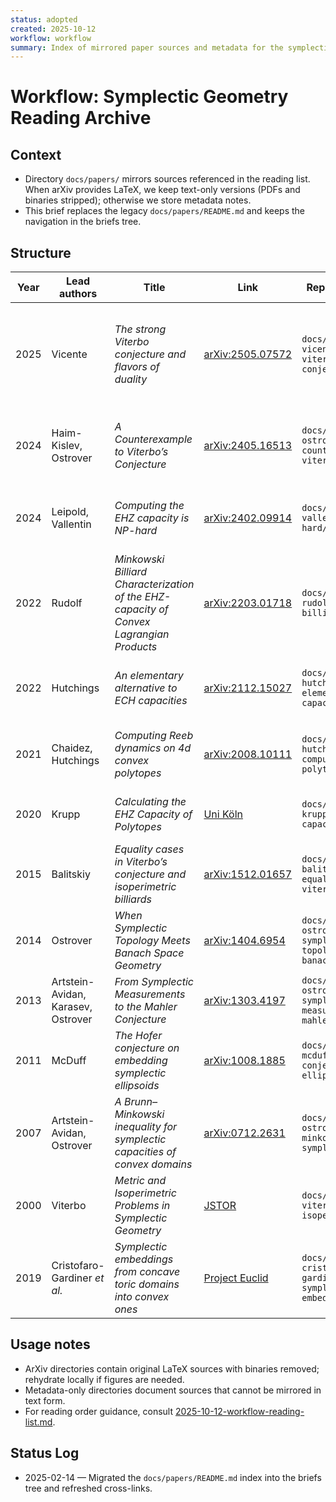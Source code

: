 ```yaml
---
status: adopted
created: 2025-10-12
workflow: workflow
summary: Index of mirrored paper sources and metadata for the symplectic geometry reading archive.
---
```


# Workflow: Symplectic Geometry Reading Archive

## Context

- Directory `docs/papers/` mirrors sources referenced in the reading list. When arXiv provides LaTeX, we keep text-only versions (PDFs and binaries stripped); otherwise we store metadata notes.
- This brief replaces the legacy `docs/papers/README.md` and keeps the navigation in the briefs tree.

## Structure

| Year | Lead authors | Title | Link | Repository path | Notes |
| ---- | ------------- | ----- | ---- | --------------- | ----- |
| 2025 | Vicente | *The strong Viterbo conjecture and flavors of duality* | [arXiv:2505.07572](https://arxiv.org/abs/2505.07572) | `docs/papers/2025-vicente-strong-viterbo-conjecture/` | Normalises Hofer- and EHZ-type capacities on Lagrangian products via duality arguments. |
| 2024 | Haim-Kislev, Ostrover | *A Counterexample to Viterbo’s Conjecture* | [arXiv:2405.16513](https://arxiv.org/abs/2405.16513) | `docs/papers/2024-ostrover-counterexample-viterbo/` | Minkowski billiards produce a 4D counterexample; mirrors appear in experiments. |
| 2024 | Leipold, Vallentin | *Computing the EHZ capacity is NP-hard* | [arXiv:2402.09914](https://arxiv.org/abs/2402.09914) | `docs/papers/2024-vallentin-ehz-np-hard/` | NP-hardness reduction guiding optimisation formulations. |
| 2022 | Rudolf | *Minkowski Billiard Characterization of the EHZ-capacity of Convex Lagrangian Products* | [arXiv:2203.01718](https://arxiv.org/abs/2203.01718) | `docs/papers/2022-rudolf-minkowski-billiard-ehz/` | Discrete $(K,T)$-billiard characterisation for product domains. |
| 2022 | Hutchings | *An elementary alternative to ECH capacities* | [arXiv:2112.15027](https://arxiv.org/abs/2112.15027) | `docs/papers/2022-hutchings-elementary-ech-capacities/` | Combinatorial capacities approximating ECH obstructions. |
| 2021 | Chaidez, Hutchings | *Computing Reeb dynamics on 4d convex polytopes* | [arXiv:2008.10111](https://arxiv.org/abs/2008.10111) | `docs/papers/2020-hutchings-computing-reeb-polytopes/` | Graph-based enumeration for Reeb dynamics, reused in tooling. |
| 2020 | Krupp | *Calculating the EHZ Capacity of Polytopes* | [Uni Köln](https://kups.ub.uni-koeln.de/36196/) | `docs/papers/2020-krupp-ehz-capacity-phd/` | PhD thesis with optimisation models and code guidance. |
| 2015 | Balitskiy | *Equality cases in Viterbo’s conjecture and isoperimetric billiards* | [arXiv:1512.01657](https://arxiv.org/abs/1512.01657) | `docs/papers/2015-balitskiy-equality-cases-viterbo/` | Equality cases and billiard trajectories. |
| 2014 | Ostrover | *When Symplectic Topology Meets Banach Space Geometry* | [arXiv:1404.6954](https://arxiv.org/abs/1404.6954) | `docs/papers/2014-ostrover-when-symplectic-topology-meets-banach/` | Survey tying capacities to convex geometry. |
| 2013 | Artstein-Avidan, Karasev, Ostrover | *From Symplectic Measurements to the Mahler Conjecture* | [arXiv:1303.4197](https://arxiv.org/abs/1303.4197) | `docs/papers/2013-ostrover-symplectic-measurements-mahler/` | Relates capacity inequalities to Mahler’s volume product. |
| 2011 | McDuff | *The Hofer conjecture on embedding symplectic ellipsoids* | [arXiv:1008.1885](https://arxiv.org/abs/1008.1885) | `docs/papers/2011-mcduff-hofer-conjecture-ellipsoids/` | ECH capacities settle the Hofer embedding conjecture for ellipsoids. |
| 2007 | Artstein-Avidan, Ostrover | *A Brunn–Minkowski inequality for symplectic capacities of convex domains* | [arXiv:0712.2631](https://arxiv.org/abs/0712.2631) | `docs/papers/2007-ostrover-brunn-minkowski-symplectic/` | Brunn–Minkowski analogue for capacities. |
| 2000 | Viterbo | *Metric and Isoperimetric Problems in Symplectic Geometry* | [JSTOR](https://www.jstor.org/stable/2646224) | `docs/papers/2000-viterbo-metric-isoperimetric/` | Metadata only because the journal PDF is paywalled. |
| 2019 | Cristofaro-Gardiner *et al.* | *Symplectic embeddings from concave toric domains into convex ones* | [Project Euclid](https://projecteuclid.org/journals/journal-of-differential-geometry/volume-112/issue-2/Symplectic-embeddings-from-concave-toric-domains-into-convex-ones/10.4310/jdg/1559786421.pdf) | `docs/papers/2019-cristofaro-gardiner-symplectic-embeddings/` | Metadata only (PDF download required). |

## Usage notes

- ArXiv directories contain original LaTeX sources with binaries removed; rehydrate locally if figures are needed.
- Metadata-only directories document sources that cannot be mirrored in text form.
- For reading order guidance, consult [2025-10-12-workflow-reading-list.md](2025-10-12-workflow-reading-list.md).

## Status Log

- 2025-02-14 — Migrated the `docs/papers/README.md` index into the briefs tree and refreshed cross-links.
